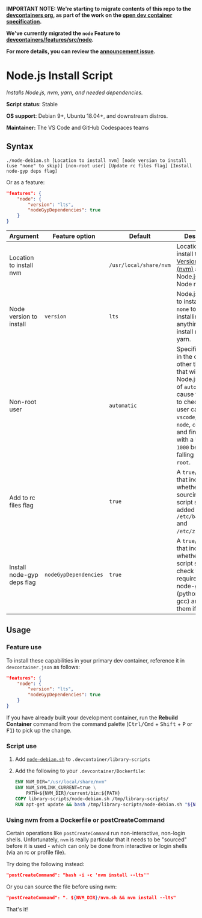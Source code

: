 **IMPORTANT NOTE: We're starting to migrate contents of this repo to the [devcontainers org](https://github.com/devcontainers), as part of the work on the [open dev container specification](https://containers.dev).**

**We've currently migrated the `node` Feature to [devcontainers/features/src/node](https://github.com/devcontainers/features/tree/main/src/node).**

**For more details, you can review the [announcement issue](https://github.com/microsoft/vscode-dev-containers/issues/1589).**

# Node.js Install Script

*Installs Node.js, nvm, yarn, and needed dependencies.*

**Script status**: Stable

**OS support**: Debian 9+, Ubuntu 18.04+, and downstream distros.

**Maintainer:** The VS Code and GitHub Codespaces teams

## Syntax

```text
./node-debian.sh [Location to install nvm] [node version to install (use "none" to skip)] [non-root user] [Update rc files flag] [Install node-gyp deps flag]
```

Or as a feature:

```json
"features": {
    "node": {
        "version": "lts",
        "nodeGypDependencies": true
    }
}
```

|Argument|Feature option|Default|Description|
|--------|--------------|-------|-----------|
|Location to install nvm| | `/usr/local/share/nvm`| Location to install the [Node Version Manager (nvm)](http://nvm.sh) along with Node.js and Node modules. |
|Node version to install| `version` | `lts`| Node.js version to install. Use `none` to skip installing anything and just install nvm and yarn. |
|Non-root user| | `automatic`| Specifies a user in the container other than root that will use Node.js. A value of `automatic` will cause the script to check for a user called `vscode`, then `node`, `codespace`, and finally a user with a UID of `1000` before falling back to `root`. |
| Add to rc files flag | | `true` | A `true`/`false` flag that indicates whether sourcing the nvm script should be added to `/etc/bash.bashrc` and `/etc/zsh/zshrc`. |
| Install node-gyp deps flag | `nodeGypDependencies` | `true` | A `true`/`false` flag that indicates whether the script should check for key requirements for node-gyp (python, make, gcc) and install them if missing. |

## Usage

### Feature use

To install these capabilities in your primary dev container, reference it in `devcontainer.json` as follows:

```json
"features": {
    "node": {
        "version": "lts",
        "nodeGypDependencies": true
    }
}
```

If you have already built your development container, run the **Rebuild Container** command from the command palette (<kbd>Ctrl/Cmd</kbd> + <kbd>Shift</kbd> + <kbd>P</kbd> or <kbd>F1</kbd>) to pick up the change.

### Script use

1. Add [`node-debian.sh`](../node-debian.sh) to `.devcontainer/library-scripts`

2. Add the following to your `.devcontainer/Dockerfile`:

    ```Dockerfile
    ENV NVM_DIR="/usr/local/share/nvm"
    ENV NVM_SYMLINK_CURRENT=true \
        PATH=${NVM_DIR}/current/bin:${PATH}
    COPY library-scripts/node-debian.sh /tmp/library-scripts/
    RUN apt-get update && bash /tmp/library-scripts/node-debian.sh "${NVM_DIR}"
    ```

### Using nvm from a Dockerfile or postCreateCommand

Certain operations like `postCreateCommand` run non-interactive, non-login shells. Unfortunately, `nvm` is really particular that it needs to be "sourced" before it is used - which can only be done from interactive or login shells (via an rc or profile file).

Try doing the following instead:

```json
"postCreateCommand": "bash -i -c 'nvm install --lts'"
```

Or you can source the file before using nvm:

```json
"postCreateCommand": ". ${NVM_DIR}/nvm.sh && nvm install --lts"
```

That's it!
